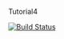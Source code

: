 Tutorial4

[![Build Status](https://travis-ci.org/shaninenueva/Tutorial4.svg?branch=master)](https://travis-ci.org/shaninenueva/Tutorial4)
